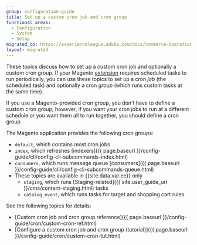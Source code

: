 ```yaml
---
group: configuration-guide
title: Set up a custom cron job and cron group
functional_areas:
  - Configuration
  - System
  - Setup
migrated_to: https://experienceleague.adobe.com/docs/commerce-operations/configuration-guide/crons/custom-cron.html
layout: migrated
---
```


These topics discuss how to set up a custom cron job and optionally a custom cron group. If your Magento [extension](https://glossary.magento.com/extension) requires scheduled tasks to run periodically, you can use these topics to set up a cron *job* (the scheduled task) and optionally a cron *group* (which runs custom tasks at the same time).

If you use a Magento-provided cron group, you don't have to define a custom cron group; however, if you want your cron jobs to run at a different schedule or you want them all to run together, you should define a cron group

The Magento application provides the following cron groups:

*  `default`, which contains most cron jobs
*  `index`, which refreshes [indexers]({{ page.baseurl }}/config-guide/cli/config-cli-subcommands-index.html)
*  `consumers`, which runs message queue [consumers]({{ page.baseurl }}/config-guide/cli/config-cli-subcommands-queue.html)
*  These topics are available in {{site.data.var.ee}} only
   *  `staging`, which runs [Staging-related]({{ site.user_guide_url }}/cms/content-staging.html) tasks
   *  `catalog_event`, which runs tasks for target and shopping cart rules

See the following topics for details:

*  [Custom cron job and cron group reference]({{ page.baseurl }}/config-guide/cron/custom-cron-ref.html)
*  [Configure a custom cron job and cron group (tutorial)]({{ page.baseurl }}/config-guide/cron/custom-cron-tut.html)

